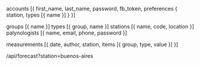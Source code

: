 
accounts [{ 
  first_name,
  last_name,
  password,
  fb_token,
  preferences { 
    station,
    types [{ name }]
  }
}]

groups [{ name }]
types [{ group, name }]
stations [{ name, code, location }]
palynologists [{ name, email, phone, password }]

measurements [{
  date,
  author,
  station,
  items [{
    group,
    type,
    value
  }]
}]

/api/forecast?station=buenos-aires
